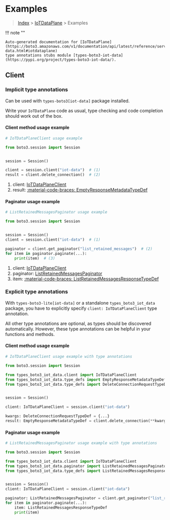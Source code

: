 # Examples

> [Index](../README.md) > [IoTDataPlane](./README.md) > Examples

!!! note ""

    Auto-generated documentation for [IoTDataPlane](https://boto3.amazonaws.com/v1/documentation/api/latest/reference/services/iot-data.html#iotdataplane)
    type annotations stubs module [types-boto3-iot-data](https://pypi.org/project/types-boto3-iot-data/).

## Client

### Implicit type annotations

Can be used with `types-boto3[iot-data]` package installed.

Write your `IoTDataPlane` code as usual,
type checking and code completion should work out of the box.


#### Client method usage example

```python
# IoTDataPlaneClient usage example

from boto3.session import Session


session = Session()

client = session.client("iot-data")  # (1)
result = client.delete_connection()  # (2)
```

1. client: [IoTDataPlaneClient](./client.md)
2. result: [:material-code-braces: EmptyResponseMetadataTypeDef](./type_defs.md#emptyresponsemetadatatypedef)



#### Paginator usage example

```python
# ListRetainedMessagesPaginator usage example

from boto3.session import Session


session = Session()
client = session.client("iot-data")  # (1)

paginator = client.get_paginator("list_retained_messages")  # (2)
for item in paginator.paginate(...):
    print(item)  # (3)
```

1. client: [IoTDataPlaneClient](./client.md)
2. paginator: [ListRetainedMessagesPaginator](./paginators.md#listretainedmessagespaginator)
3. item: [:material-code-braces: ListRetainedMessagesResponseTypeDef](./type_defs.md#listretainedmessagesresponsetypedef)




### Explicit type annotations

With `types-boto3-lite[iot-data]`
or a standalone `types_boto3_iot_data` package, you have to explicitly specify `client: IoTDataPlaneClient` type annotation.

All other type annotations are optional, as types should be discovered automatically.
However, these type annotations can be helpful in your functions and methods.


#### Client method usage example

```python
# IoTDataPlaneClient usage example with type annotations

from boto3.session import Session

from types_boto3_iot_data.client import IoTDataPlaneClient
from types_boto3_iot_data.type_defs import EmptyResponseMetadataTypeDef
from types_boto3_iot_data.type_defs import DeleteConnectionRequestTypeDef


session = Session()

client: IoTDataPlaneClient = session.client("iot-data")

kwargs: DeleteConnectionRequestTypeDef = {...}
result: EmptyResponseMetadataTypeDef = client.delete_connection(**kwargs)
```



#### Paginator usage example

```python
# ListRetainedMessagesPaginator usage example with type annotations

from boto3.session import Session

from types_boto3_iot_data.client import IoTDataPlaneClient
from types_boto3_iot_data.paginator import ListRetainedMessagesPaginator
from types_boto3_iot_data.type_defs import ListRetainedMessagesResponseTypeDef


session = Session()
client: IoTDataPlaneClient = session.client("iot-data")

paginator: ListRetainedMessagesPaginator = client.get_paginator("list_retained_messages")
for item in paginator.paginate(...):
    item: ListRetainedMessagesResponseTypeDef
    print(item)
```




